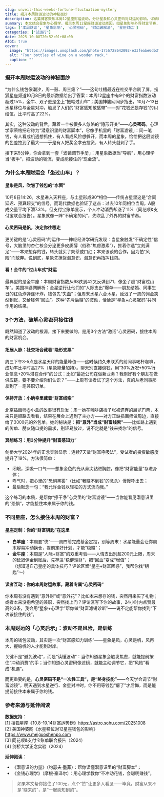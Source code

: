 ```yaml
---
slug: unveil-this-weeks-fortune-fluctuation-mystery
title: 揭开本周财运波动的神秘面纱
description: 这篇博客聚焦本周12星座财运波动，分析星象和心灵密码对财运的影响。详细阐述了财运波动原因，提供实用破解方法，如利用星象拓展人脉、保持开放心态捕捉财富线索等。还为不同星座定制财富策略，适合关注星座财运、想提升财富感知力的读者。
summary: 本文结合星象与心理学，揭示本周12星座财运波动原因。如星象影响外界财富节奏，心灵密码指挥钱包。还给出拓展人脉、保持开放、冥想练习等破解方法，以及不同星座的财富建议，强调读懂波动、掌握心灵密码的重要性。
tags: ['本周财运', '星象影响', '心灵密码', '财运破解法', '星座财运']
categories: ["试运行"]
date: 2025-10-08T20:52:01+08:00
AIGC: true
cover:
  image: "https://images.unsplash.com/photo-1756728642092-e33feabe6db3?crop=entropy&cs=tinysrgb&fit=max&fm=jpg&ixid=M3w4MTEzODh8MHwxfHJhbmRvbXx8fHx8fHx8fDE3NTk5Mjc3NDh8&ixlib=rb-4.1.0&q=80&w=1080"
  alt: "Four bottles of wine on a wooden rack."
  caption: ""
---
```

### 揭开本周财运波动的神秘面纱  

“为什么钱包像潮汐，周一鼓、周三瘪？”——这句吐槽最近在社交平台刷了屏。搜狐星座频道10月8日的最新数据给出了答案：本周12星座中有9个的财富指数波动超过15%，金牛、双子更是坐上“振幅过山车”；美国神婆网同步指出，10月7-13日水星移位与金星对冲，触发了人们的“财富感知敏感带”——对“花钱还是存钱”的纠结值，比平时高了22%。  

其实，这种波动的背后，藏着一个被很多人忽略的“隐形开关”——**心灵密码**。心理学家荣格把它称为“潜意识里的财富脚本”，它像手机里的「财富滤镜」：同一笔钱，有人看成机遇想抓住，有人看成风险想躲开，而本周的星象，恰恰把这层滤镜的色差拉到了最大——于是有人把奖金拿去投资，有人转头就剁了手。  

接下来5分钟，你会拿到一套「滤镜调节手册」：用星象数据当“导航”，用心理学当“扳手”，把波动的钱流，变成能接住的“现金流”。  


### 为什么本周财运会「坐过山车」？  

#### 星象是风，吹皱了钱包的“水面”  
10月8日14:26，水星进入天秤座，与土星形成90°相位——传统占星里这是“合同延迟、预算超支”的信号，而现代数据也验证了这点：过去10年同相位当周，A股成交量平均下滑7.3%，但支付宝账单显示，个人冲动消费却涨了11%（同花顺&支付宝联合报告）。星象就像一阵“不确定的风”，先吹乱了外界的财富节奏。  

#### 心灵密码是帆，决定你往哪走  
更关键的是“心灵密码”的运作——神经经济学研究发现：当星象触发“不确定性”信号，大脑里的杏仁核会分泌更多皮质醇（俗称“焦虑激素”），推着你选“立刻满足”——本来想存的钱，转头就买了奶茶或口红；本来该谈的合作，因为怕“风险”而放弃。说到底，星象先撩拨潜意识，潜意识再指挥钱包。  

#### 看！金牛的“过山车式”财运  
最典型的是金牛座：本周财富指数从68跌到42又反弹到71，像坐了趟“财富过山车”。美国神婆网解析：金星逆行让他们的“人际支出”爆单——朋友结婚、同事生日的红色炸弹连环炸，钱包先“失血”；但周末水星六合木星，延迟了一周的佣金突然到账，又给钱包“回血”。这种“先亏后赚”的波动，恰恰是“星象+心灵密码”共同作用的结果。  


### 3个方法，破解心灵密码接住钱  

既然知道了波动的根源，接下来要做的，是用3个方法“激活”心灵密码，接住本周的财富机会。  

#### 拓展人脉：社交场合藏着“隐形支票”  
周三下午3-5点是水星天秤的能量峰值——这时候约久未联系的前同事喝杯咖啡，成功率比平时高27%（星象能量加持）。聊天别直接谈钱，用“30%近况+50%行业信息+20%潜在合作”的公式：比如“最近公司在做新业务？我刚好有个朋友在做供应链，要不要介绍你们认识？”——上周有读者试了这个方法，真的从老同事那拿到了一笔兼职订单。  

#### 保持开放：小确幸里藏着“财富线索”  
北京插画师@小盒的故事很有启发：周一她在咖啡店捡了张被遗弃的展览门票，本来只是顺路去看看，结果在展会上遇到了主办方——对方正缺插画师做周边，直接给了3000元的外包单。她的秘诀是：**把“意外”当成“财富线索”**——比如路上遇到的传单、朋友随口提的需求，别轻易放过，说不定就是“钱来找你”的信号。  

#### 冥想练习：用3分钟提升“财富感知力”  
剑桥大学2024年的正念实验显示：连续7天做“财富呼吸法”，受试者的投资敏感度提升了19%。方法很简单：  
- 闭眼，深吸一口气——想象金色的光从鼻尖钻进胸腔，像把“财富能量”存进身体；  
- 呼气时，把心里的“恐惧黑雾”（比如“我赚不到钱”的念头）慢慢呼出去；  
- 最后默念一句：“我允许金钱以轻松的方式流向我。”  

这个练习的本质，是帮你“擦干净”心灵里的“财富滤镜”——当你能看见潜意识里的“恐惧”，才能接住本来属于你的钱。  


### 不同星座，怎么接住本周的财富？  

#### 星座定制：你的“财富钥匙”在这里  
- **白羊座**：本周要“快”——周四前完成基金定投，别等周末！水星能量会让你周末容易冲动换仓，提前定好计划，才能“稳赚”；  
- **金牛座**：本周是“人际+财富”的双重考验——人情支出别超200元上限，周末的延迟佣金到账后，先存进“稳健理财”，把“回血”变成“增值”；  
（想知道自己星座的具体技巧？评论区留“星座+财富困惑”，我帮你找“钥匙”～）  

#### 读者互动：你的本周财运故事，藏着专属“心灵密码”  
你本周有没有遇到“意外财”或“意外花”？比如本来想存的钱，突然用来买了礼物；或者本来没抱希望的兼职，突然找上门？评论区写下你的故事，24小时内点赞最高的3条，我会用“星象+心理学”帮你做“财富滤镜诊断”——说不定能帮你找到“下次该接住的钱”。  


### 本周财运的「心灵启示」：波动不是风险，是训练  

本周的钱包波动，其实是一次“财富感知力训练”——星象是风，心灵是帆，风再大，握稳帆的人才能到对岸。  

关键不是“避免波动”，而是“读懂波动”：当你知道星象会触发焦虑，就能提前按住“冲动消费”的手；当你知道心灵密码像滤镜，就能主动调节它，把“风险”看成“机遇”。  

而更重要的是，**心灵密码不是“一次性工具”，是“终身技能”**——今天学会调节“财富滤镜”，明天遇到水星逆行、金星对冲时，你不用等钱包“瘪了”才后悔，而是能提前接住本来属于你的钱。  


### 参考来源与延伸阅读  

**数据支持**：  
[1] 搜狐星座《10.8–10.14财富运势榜》https://astro.sohu.com/20251008  
[2] 美国神婆网《水星移位对12星座钱包的影响》https://www.meiguoshenpo.com  
[3] 同花顺&支付宝账单联合报告（2024）  
[4] 剑桥大学正念实验（2024）  

**延伸阅读**：  
- 《潜意识的力量》（约瑟夫·墨菲）：帮你读懂潜意识里的“财富脚本”；  
- 《金钱心理学》（摩根·豪泽尔）：用心理学教你“不冲动花钱，会聪明赚钱”。  


> 如果本文帮你接住了100元，点个“赞”让更多人看见——毕竟，财富从来不是“赚来的”，是“一起感知到的”。
    